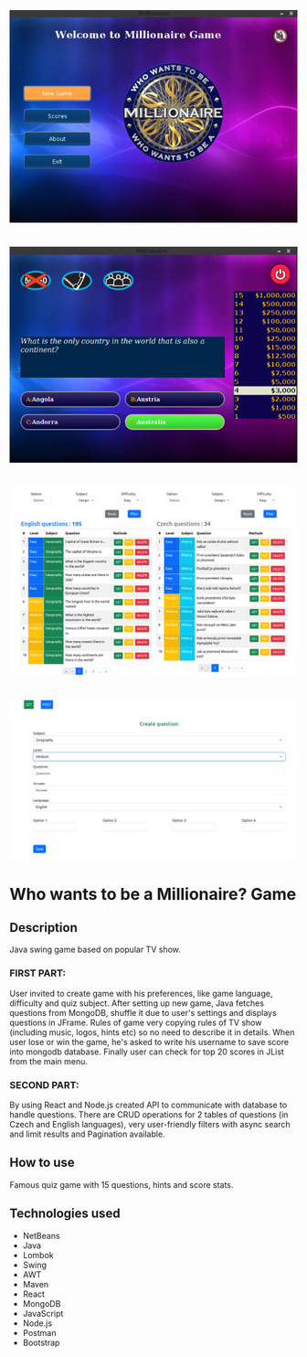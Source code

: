 ![screenshots](https://github.com/hanes1233/Millionaire_Game/blob/main/screenshots/millionaire_menu.png)
#
![screenshots](https://github.com/hanes1233/Millionaire_Game/blob/main/screenshots/millionaire_game.png)
#
![screenshots](https://github.com/hanes1233/Millionaire_Game/blob/main/screenshots/question_tables.png)
#
![screenshots](https://github.com/hanes1233/Millionaire_Game/blob/main/screenshots/create_question.png)

# Who wants to be a Millionaire? Game 

## Description 

Java swing game based on popular TV show. 

### FIRST PART:
User invited to create game with his preferences, like game language, difficulty and quiz subject.
After setting up new game, Java fetches questions from MongoDB, shuffle it due to user's settings and displays questions in JFrame. 
Rules of game very copying rules of TV show (including music, logos, hints etc) so no need to describe it in details. 
When user lose or win the game, he's asked to write his username to save score into mongodb database.
Finally user can check for top 20 scores in JList from the main menu.

### SECOND PART:
By using React and Node.js created API to communicate with database to handle questions. There are CRUD operations for 2 tables of questions (in Czech and English languages),
very user-friendly filters with async search and limit results and Pagination available.  


## How to use

Famous quiz game with 15 questions, hints and score stats.

## Technologies used

+ NetBeans
+ Java
+ Lombok
+ Swing
+ AWT
+ Maven
+ React
+ MongoDB
+ JavaScript
+ Node.js
+ Postman
+ Bootstrap
